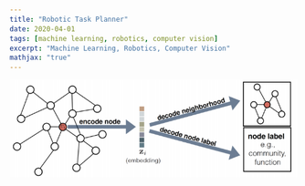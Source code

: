 ```yaml
---
title: "Robotic Task Planner"
date: 2020-04-01
tags: [machine learning, robotics, computer vision]
excerpt: "Machine Learning, Robotics, Computer Vision"
mathjax: "true"
---
```


<div style="text-align: center;">
  <img src="/images/graph-embeddings/graphs.png" style="width: 1800px">
</div>

